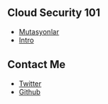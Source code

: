 ## Cloud Security 101
- [Mutasyonlar](https://google.com)
- [Intro](https://mergenhan.github.io/intro.html)

## Contact Me

- [Twitter](https://twitter.com/)
- [Github](https://github.com/mergenhan)

